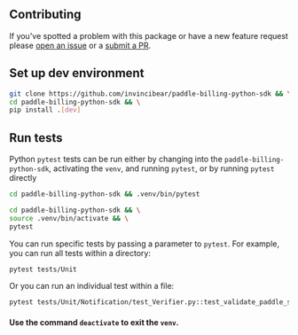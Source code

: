 ## Contributing

If you've spotted a problem with this package or have a new feature request please [open an issue](https://github.com/Invincibear/paddle-billing-python-sdk/issues) or a [submit a PR](https://github.com/Invincibear/paddle-billing-python-sdk/pulls).


## Set up dev environment
``` bash
git clone https://github.com/invincibear/paddle-billing-python-sdk && \
cd paddle-billing-python-sdk && \
pip install .[dev]
```


## Run tests
Python `pytest` tests can be run either by changing into the `paddle-billing-python-sdk`, activating the `venv`, and running `pytest`, or by running `pytest` directly
``` bash
cd paddle-billing-python-sdk && .venv/bin/pytest
```
``` bash
cd paddle-billing-python-sdk && \
source .venv/bin/activate && \
pytest
```

You can run specific tests by passing a parameter to `pytest`. For example, you can run all tests within a directory:
``` bash
pytest tests/Unit
```
Or you can run an individual test within a file:
``` bash
pytest tests/Unit/Notification/test_Verifier.py::test_validate_paddle_signature_header_integrity
```

#### Use the command `deactivate` to exit the `venv`.

